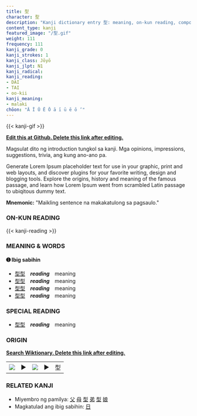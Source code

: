 ```yaml
---
title: 型
character: 型
description: "Kanji dictionary entry 型: meaning, on-kun reading, compounds, origin, related kanji"
content_type: kanji
featured_image: "/型.gif"
weight: 111
frequency: 111
kanji_grade: 0
kanji_strokes: 1
kanji_class: Jōyō
kanji_jlpt: N1
kanji_radical: 
kanji_reading: 
- DAI
- TAI
- oo-kii
kanji_meaning:
- malaki
chōon: "Ā Ī Ū Ē Ō ā ī ū ē ō ’"
---
```

[//]: # (Don't edit the line below. Kanji animated GIF code is automatically generated.)
{{< kanji-gif >}}

[//]: # (Edit below this line.)

**[Edit this at Github. Delete this link after editing.](https://github.com/tim0g/tim/tree/main/content/kanji/型/index.md)**

Magsulat dito ng introduction tungkol sa kanji. Mga opinions, impressions, suggestions, trivia, ang kung ano-ano pa.

Generate Lorem Ipsum placeholder text for use in your graphic, print and web layouts, and discover plugins for your favorite writing, design and blogging tools. Explore the origins, history and meaning of the famous passage, and learn how Lorem Ipsum went from scrambled Latin passage to ubiqitous dummy text.
 
**Mnemonic:** "Maikling sentence na makakatulong sa pagsaulo."

### ON-KUN READING

[//]: # (Don't edit the line below. ON-KUN READING code is automatically generated.)
{{< kanji-reading >}}

### MEANING & WORDS

#### ➊ **Ibig sabihin**
  - [型](../型)[型](../型)　***reading***　meaning
  - [型](../型)[型](../型)　***reading***　meaning
  - [型](../型)[型](../型)　***reading***　meaning
  - [型](../型)[型](../型)　***reading***　meaning

### SPECIAL READING
  - [型](../型)[型](../型)　***reading***　meaning

### ORIGIN

**[Search Wiktionary. Delete this link after editing.](https://wiktionary.org/wiki/型)**
<table class="kanji-table"><tr><td>
<img src="60px-型-bronze.svg.png">
</td><td>▶</td><td>
<img src="60px-型-oracle.svg.png">
</td><td>▶</td>
<td class="kanji-origin">型</td>
</tr></table>

### RELATED KANJI
- Miyembro ng pamilya: [父](../父) [母](../母) [型](../型) [弟](../弟) [型](../型) [娘](../娘)
- Magkatulad ang ibig sabihin: [日](../日)

